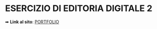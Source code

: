 # ESERCIZIO DI EDITORIA DIGITALE 2
➡ **Link al sito**: [PORTFOLIO](https://hilarious-chimera-5e94f8.netlify.app/)  
